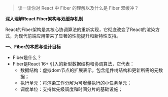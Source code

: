 > 谈一谈你对 React 中 Fiber 的理解以及什么是 Fiber 双缓冲？

**深入理解React Fiber架构与双缓存机制**

React的Fiber架构是其核心协调算法的重新实现，它彻底改变了React的渲染方式，为现代前端应用带来了显著的性能提升和新特性支持。

**一、Fiber的本质与设计目标**
- Fiber是什么？
- Fiber是React 16+ 引入的新型数据结构和协调算法，它代表：
   - 数据结构：虚拟dom节点的扩展表示，包含组件树结构和更新所需的元数据；
   - 执行单元：将渲染工作分解为可增量执行的小任务单元；
   - 调度单位：支持优先级调度和时间分片的基础设施；
